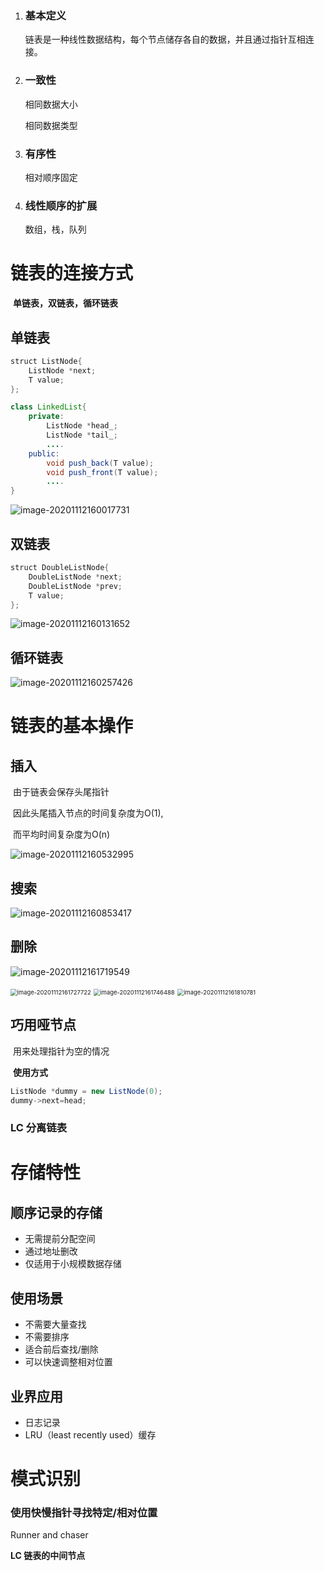 1. ### 基本定义

   链表是一种线性数据结构，每个节点储存各自的数据，并且通过指针互相连接。

2. ### 一致性

   相同数据大小

   相同数据类型

3. ### 有序性

   相对顺序固定

4. ### 线性顺序的扩展

   数组，栈，队列

# 链表的连接方式

​	**单链表，双链表，循环链表**

## 单链表

```java
struct ListNode{
    ListNode *next;
    T value;
};

class LinkedList{
    private:
    	ListNode *head_;
    	ListNode *tail_;
    	....
    public:
    	void push_back(T value);
    	void push_front(T value);
    	....
}
```

<img src="C:\Users\lenovo\AppData\Roaming\Typora\typora-user-images\image-20201112160017731.png" alt="image-20201112160017731"  />



## 双链表

```java
struct DoubleListNode{
    DoubleListNode *next;
    DoubleListNode *prev;
    T value;
};
```

![image-20201112160131652](C:\Users\lenovo\AppData\Roaming\Typora\typora-user-images\image-20201112160131652.png)



## 循环链表

![image-20201112160257426](C:\Users\lenovo\AppData\Roaming\Typora\typora-user-images\image-20201112160257426.png)



# 链表的基本操作



## 插入

​	由于链表会保存头尾指针

​		因此头尾插入节点的时间复杂度为O(1),

​		而平均时间复杂度为O(n)

![image-20201112160532995](C:\Users\lenovo\AppData\Roaming\Typora\typora-user-images\image-20201112160532995.png)



## 搜索

![image-20201112160853417](C:\Users\lenovo\AppData\Roaming\Typora\typora-user-images\image-20201112160853417.png)



## 删除

![image-20201112161719549](C:\Users\lenovo\AppData\Roaming\Typora\typora-user-images\image-20201112161719549.png)

<img src="C:\Users\lenovo\AppData\Roaming\Typora\typora-user-images\image-20201112161727722.png" alt="image-20201112161727722" style="zoom: 67%;" />

<img src="C:\Users\lenovo\AppData\Roaming\Typora\typora-user-images\image-20201112161746488.png" alt="image-20201112161746488" style="zoom: 67%;" />

<img src="C:\Users\lenovo\AppData\Roaming\Typora\typora-user-images\image-20201112161810781.png" alt="image-20201112161810781" style="zoom:67%;" />



## 巧用哑节点

​	用来处理指针为空的情况

​	**使用方式**

```java
ListNode *dummy = new ListNode(0);
dummy->next=head;
```

### LC 分离链表



# 存储特性



## 顺序记录的存储

- 无需提前分配空间
- 通过地址删改
- 仅适用于小规模数据存储

## 使用场景

- 不需要大量查找
- 不需要排序
- 适合前后查找/删除
- 可以快速调整相对位置

## 业界应用

- 日志记录
- LRU（least recently used）缓存



# 模式识别



### 使用快慢指针寻找特定/相对位置

Runner and chaser

**LC 链表的中间节点**
